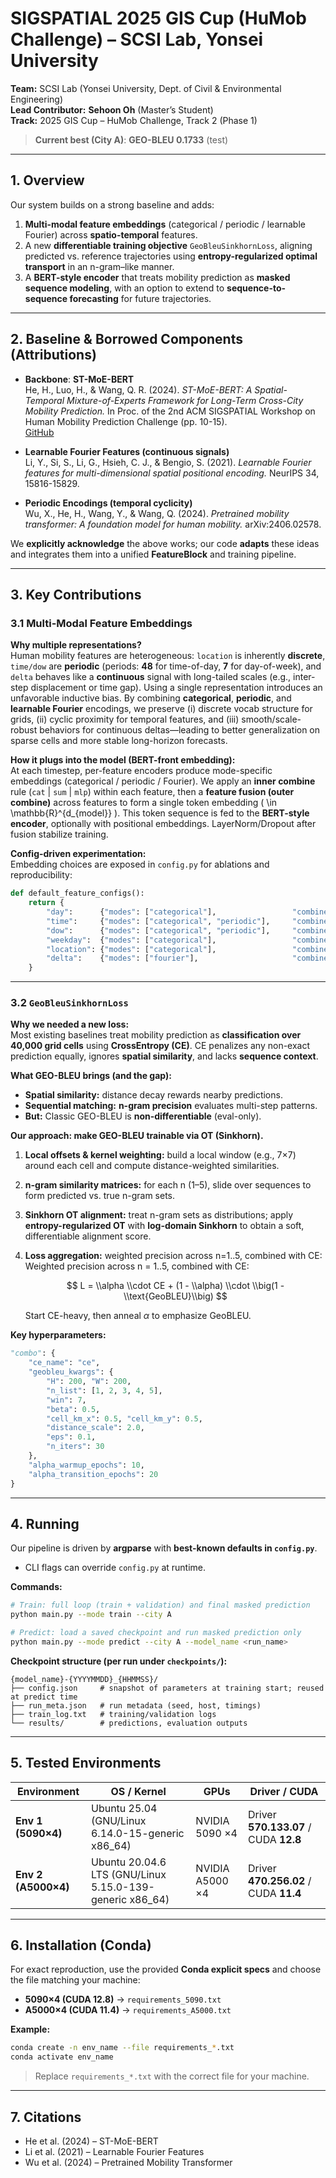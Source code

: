 # SIGSPATIAL 2025 GIS Cup (HuMob Challenge) – SCSI Lab, Yonsei University

**Team:** SCSI Lab (Yonsei University, Dept. of Civil & Environmental Engineering)  
**Lead Contributor:** **Sehoon Oh** (Master’s Student)  
**Track:** 2025 GIS Cup – HuMob Challenge, Track 2 (Phase 1)

> **Current best (City A)**: **GEO-BLEU 0.1733** (test)

---

## 1. Overview

Our system builds on a strong baseline and adds:  
1. **Multi-modal feature embeddings** (categorical / periodic / learnable Fourier) across **spatio-temporal** features.  
2. A new **differentiable training objective** `GeoBleuSinkhornLoss`, aligning predicted vs. reference trajectories using **entropy-regularized optimal transport** in an n-gram–like manner.  
3. A **BERT-style encoder** that treats mobility prediction as **masked sequence modeling**, with an option to extend to **sequence-to-sequence forecasting** for future trajectories.

---

## 2. Baseline & Borrowed Components (Attributions)

- **Backbone**: **ST-MoE-BERT**  
  He, H., Luo, H., & Wang, Q. R. (2024). *ST-MoE-BERT: A Spatial-Temporal Mixture-of-Experts Framework for Long-Term Cross-City Mobility Prediction.* In Proc. of the 2nd ACM SIGSPATIAL Workshop on Human Mobility Prediction Challenge (pp. 10-15).  
  [GitHub](https://github.com/he-h/ST-MoE-BERT/tree/main)

- **Learnable Fourier Features (continuous signals)**  
  Li, Y., Si, S., Li, G., Hsieh, C. J., & Bengio, S. (2021). *Learnable Fourier features for multi-dimensional spatial positional encoding.* NeurIPS 34, 15816-15829.

- **Periodic Encodings (temporal cyclicity)**  
  Wu, X., He, H., Wang, Y., & Wang, Q. (2024). *Pretrained mobility transformer: A foundation model for human mobility.* arXiv:2406.02578.

We **explicitly acknowledge** the above works; our code **adapts** these ideas and integrates them into a unified **FeatureBlock** and training pipeline.

---

## 3. Key Contributions

### 3.1 Multi-Modal Feature Embeddings

**Why multiple representations?**  
Human mobility features are heterogeneous: `location` is inherently **discrete**, `time/dow` are **periodic** (periods: **48** for time-of-day, **7** for day-of-week), and `delta` behaves like a **continuous** signal with long-tailed scales (e.g., inter-step displacement or time gap). Using a single representation introduces an unfavorable inductive bias. By combining **categorical**, **periodic**, and **learnable Fourier** encodings, we preserve (i) discrete vocab structure for grids, (ii) cyclic proximity for temporal features, and (iii) smooth/scale-robust behaviors for continuous deltas—leading to better generalization on sparse cells and more stable long-horizon forecasts.

**How it plugs into the model (BERT-front embedding):**  
At each timestep, per-feature encoders produce mode-specific embeddings (categorical / periodic / Fourier). We apply an **inner combine** rule (`cat` | `sum` | `mlp`) within each feature, then a **feature fusion (outer combine)** across features to form a single token embedding \( \in \mathbb{R}^{d_{model}} \). This token sequence is fed to the **BERT-style encoder**, optionally with positional embeddings. LayerNorm/Dropout after fusion stabilize training.

**Config-driven experimentation:**  
Embedding choices are exposed in `config.py` for ablations and reproducibility:

```python
def default_feature_configs():
    return {
        "day":      {"modes": ["categorical"],                 "combine_mode_inner": "cat"},
        "time":     {"modes": ["categorical", "periodic"],     "combine_mode_inner": "cat", "period": 48},
        "dow":      {"modes": ["categorical", "periodic"],     "combine_mode_inner": "cat", "period": 7},
        "weekday":  {"modes": ["categorical"],                 "combine_mode_inner": "cat"},
        "location": {"modes": ["categorical"],                 "combine_mode_inner": "cat"},
        "delta":    {"modes": ["fourier"],                     "combine_mode_inner": "cat"}
    }
```

---

### 3.2 `GeoBleuSinkhornLoss`

**Why we needed a new loss:**  
Most existing baselines treat mobility prediction as **classification over 40,000 grid cells** using **CrossEntropy (CE)**. CE penalizes any non-exact prediction equally, ignores **spatial similarity**, and lacks **sequence context**.

**What GEO-BLEU brings (and the gap):**  
- **Spatial similarity:** distance decay rewards nearby predictions.  
- **Sequential matching:** **n-gram precision** evaluates multi-step patterns.  
- **But:** Classic GEO-BLEU is **non-differentiable** (eval-only).

**Our approach: make GEO-BLEU trainable via OT (Sinkhorn).**  
1. **Local offsets & kernel weighting:** build a local window (e.g., 7×7) around each cell and compute distance-weighted similarities.  
2. **n-gram similarity matrices:** for each n (1–5), slide over sequences to form predicted vs. true n-gram sets.  
3. **Sinkhorn OT alignment:** treat n-gram sets as distributions; apply **entropy-regularized OT** with **log-domain Sinkhorn** to obtain a soft, differentiable alignment score.  
4. **Loss aggregation:** weighted precision across n=1..5, combined with CE:  
   Weighted precision across n = 1..5, combined with CE:

   $$
   L = \\alpha \\cdot CE + (1 - \\alpha) \\cdot \\big(1 - \\text{GeoBLEU}\\big)
   $$

   Start CE-heavy, then anneal $\alpha$ to emphasize GeoBLEU.

**Key hyperparameters:**  
```python
"combo": {
    "ce_name": "ce",
    "geobleu_kwargs": {
        "H": 200, "W": 200,
        "n_list": [1, 2, 3, 4, 5],
        "win": 7,
        "beta": 0.5,
        "cell_km_x": 0.5, "cell_km_y": 0.5,
        "distance_scale": 2.0,
        "eps": 0.1,
        "n_iters": 30
    },
    "alpha_warmup_epochs": 10,
    "alpha_transition_epochs": 20
}
```

---

## 4. Running

Our pipeline is driven by **argparse** with **best-known defaults in `config.py`**.  
- CLI flags can override `config.py` at runtime.

**Commands:**
```bash
# Train: full loop (train + validation) and final masked prediction
python main.py --mode train --city A

# Predict: load a saved checkpoint and run masked prediction only
python main.py --mode predict --city A --model_name <run_name>
```

**Checkpoint structure (per run under `checkpoints/`):**
```
{model_name}-{YYYYMMDD}_{HHMMSS}/
├── config.json     # snapshot of parameters at training start; reused at predict time
├── run_meta.json   # run metadata (seed, host, timings)
├── train_log.txt   # training/validation logs
└── results/        # predictions, evaluation outputs
```

---

## 5. Tested Environments

| Environment | OS / Kernel | GPUs | Driver / CUDA |
|---|---|---|---|
| **Env 1 (5090×4)** | Ubuntu 25.04 (GNU/Linux 6.14.0-15-generic x86_64) | NVIDIA 5090 ×4 | Driver **570.133.07** / CUDA **12.8** |
| **Env 2 (A5000×4)** | Ubuntu 20.04.6 LTS (GNU/Linux 5.15.0-139-generic x86_64) | NVIDIA A5000 ×4 | Driver **470.256.02** / CUDA **11.4** |

---

## 6. Installation (Conda)

For exact reproduction, use the provided **Conda explicit specs** and choose the file matching your machine:

- **5090×4 (CUDA 12.8)** → `requirements_5090.txt`  
- **A5000×4 (CUDA 11.4)** → `requirements_A5000.txt`

**Example:**
```bash
conda create -n env_name --file requirements_*.txt
conda activate env_name
```
> Replace `requirements_*.txt` with the correct file for your machine.

---

## 7. Citations

- He et al. (2024) – ST-MoE-BERT  
- Li et al. (2021) – Learnable Fourier Features  
- Wu et al. (2024) – Pretrained Mobility Transformer
